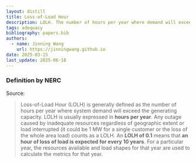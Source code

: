 ```yaml
---
layout: distill
title: Loss-of-Load Hour
description: LOLH. The number of hours per year where demand will exceed the generating capacity.
tags: adequacy
bibliography: papers.bib
authors:
  - name: Jinning Wang
    url: https://jinningwang.github.io
date: 2025-03-15
last_update: 2025-06-18
---
```


### Definition by NERC

Source: <d-cite key="nerc2013probabilistic"></d-cite>

> Loss-of-Load Hour (LOLH) is generally defined as the number of hours per year where system demand will exceed the generating capacity.
> LOLH is usually expressed in **hours per year**.
> Any outage caused by inadequate resources regardless of geographic extent or load interrupted (it could be 1 MW for a single customer or the loss of the whole area load) counts as a LOLH.
> An **LOLH of 0.1** means that **an hour of loss of load is expected for every 10 years**.
> For a particular year, the resources available and load shapes for that year are used to calculate the metrics for that year.
